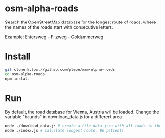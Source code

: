 # osm-alpha-roads
Search the OpenStreetMap database for the longest route of roads, where the names of the roads start with consecutive letters.

Example: Entersweg - Fitzweg - Goldammerweg

# Install
```sh
git clone https://github.com/plepe/osm-alpha-roads
cd osm-alpha-roads
npm install
```

# Run
By default, the road database for Vienna, Austria will be loaded. Change the variable "bounds" in download_data.js for a different area

```sh
node ./download_data.js # create a file data.json with all roads in the selected area
node ./index.js # calculate longest route. Be patient!
```
